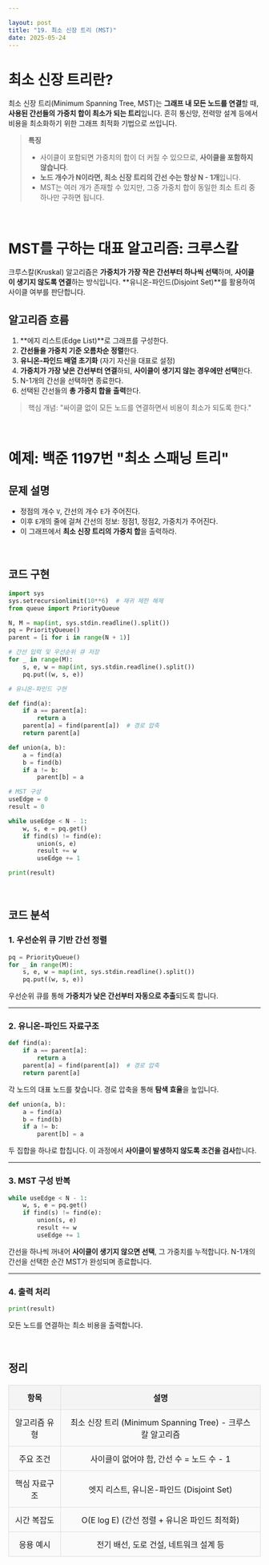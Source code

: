 ```yaml
---

layout: post
title: "19. 최소 신장 트리 (MST)"
date: 2025-05-24
---
```


# 최소 신장 트리란?

최소 신장 트리(Minimum Spanning Tree, MST)는 **그래프 내 모든 노드를 연결**할 때, **사용된 간선들의 가중치 합이 최소가 되는 트리**입니다. 흔히 통신망, 전력망 설계 등에서 비용을 최소화하기 위한 그래프 최적화 기법으로 쓰입니다.

> **특징**
>
> * 사이클이 포함되면 가중치의 합이 더 커질 수 있으므로, **사이클을 포함하지 않습니다**.
> * **노드 개수가 N이라면, 최소 신장 트리의 간선 수는 항상 N - 1개**입니다.
> * MST는 여러 개가 존재할 수 있지만, 그중 가중치 합이 동일한 최소 트리 중 하나만 구하면 됩니다.

<br>

# MST를 구하는 대표 알고리즘: 크루스칼

크루스칼(Kruskal) 알고리즘은 **가중치가 가장 작은 간선부터 하나씩 선택**하며, **사이클이 생기지 않도록 연결**하는 방식입니다. \*\*유니온-파인드(Disjoint Set)\*\*를 활용하여 사이클 여부를 판단합니다.

## 알고리즘 흐름

1. \*\*에지 리스트(Edge List)\*\*로 그래프를 구성한다.
2. **간선들을 가중치 기준 오름차순 정렬**한다.
3. **유니온-파인드 배열 초기화** (자기 자신을 대표로 설정)
4. **가중치가 가장 낮은 간선부터 연결**하되, **사이클이 생기지 않는 경우에만 선택**한다.
5. N-1개의 간선을 선택하면 종료한다.
6. 선택된 간선들의 **총 가중치 합을 출력**한다.

> 핵심 개념: "싸이클 없이 모든 노드를 연결하면서 비용이 최소가 되도록 한다."

<br>

# 예제: 백준 1197번 "최소 스패닝 트리"

## 문제 설명

* 정점의 개수 `V`, 간선의 개수 `E`가 주어진다.
* 이후 `E`개의 줄에 걸쳐 간선의 정보: 정점1, 정점2, 가중치가 주어진다.
* 이 그래프에서 **최소 신장 트리의 가중치 합**을 출력하라.

<br>

## 코드 구현

```python
import sys
sys.setrecursionlimit(10**6)  # 재귀 제한 해제
from queue import PriorityQueue

N, M = map(int, sys.stdin.readline().split())
pq = PriorityQueue()
parent = [i for i in range(N + 1)]

# 간선 입력 및 우선순위 큐 저장
for _ in range(M):
    s, e, w = map(int, sys.stdin.readline().split())
    pq.put((w, s, e))

# 유니온-파인드 구현

def find(a):
    if a == parent[a]:
        return a
    parent[a] = find(parent[a])  # 경로 압축
    return parent[a]

def union(a, b):
    a = find(a)
    b = find(b)
    if a != b:
        parent[b] = a

# MST 구성
useEdge = 0
result = 0

while useEdge < N - 1:
    w, s, e = pq.get()
    if find(s) != find(e):
        union(s, e)
        result += w
        useEdge += 1

print(result)
```

<br>

## 코드 분석

### 1. 우선순위 큐 기반 간선 정렬

```python
pq = PriorityQueue()
for _ in range(M):
    s, e, w = map(int, sys.stdin.readline().split())
    pq.put((w, s, e))
```

우선순위 큐를 통해 **가중치가 낮은 간선부터 자동으로 추출**되도록 합니다.

---

### 2. 유니온-파인드 자료구조

```python
def find(a):
    if a == parent[a]:
        return a
    parent[a] = find(parent[a])  # 경로 압축
    return parent[a]
```

각 노드의 대표 노드를 찾습니다. 경로 압축을 통해 **탐색 효율**을 높입니다.

```python
def union(a, b):
    a = find(a)
    b = find(b)
    if a != b:
        parent[b] = a
```

두 집합을 하나로 합칩니다. 이 과정에서 **사이클이 발생하지 않도록 조건을 검사**합니다.

---

### 3. MST 구성 반복

```python
while useEdge < N - 1:
    w, s, e = pq.get()
    if find(s) != find(e):
        union(s, e)
        result += w
        useEdge += 1
```

간선을 하나씩 꺼내어 **사이클이 생기지 않으면 선택**, 그 가중치를 누적합니다.
N-1개의 간선을 선택한 순간 MST가 완성되며 종료합니다.

---

### 4. 출력 처리

```python
print(result)
```

모든 노드를 연결하는 최소 비용을 출력합니다.

<br>

## 정리

| 항목      | 설명                                           |
| ------- | -------------------------------------------- |
| 알고리즘 유형 | 최소 신장 트리 (Minimum Spanning Tree) - 크루스칼 알고리즘 |
| 주요 조건   | 사이클이 없어야 함, 간선 수 = 노드 수 - 1                  |
| 핵심 자료구조 | 엣지 리스트, 유니온-파인드 (Disjoint Set)               |
| 시간 복잡도  | O(E log E) (간선 정렬 + 유니온 파인드 최적화)             |
| 응용 예시   | 전기 배선, 도로 건설, 네트워크 설계 등                      |

<style>
  table {
    width: 100%;
    border-collapse: collapse;
    margin: 20px 0;
  }
  th, td {
    border: 2px solid #333;
    padding: 12px;
    text-align: center;
  }
  th {
    background-color: #f4f4f4;
    font-weight: bold;
  }
  td {
    background-color: #fafafa;
  }
  table th, table td {
    border: 1px solid #ddd;
  }
</style>
